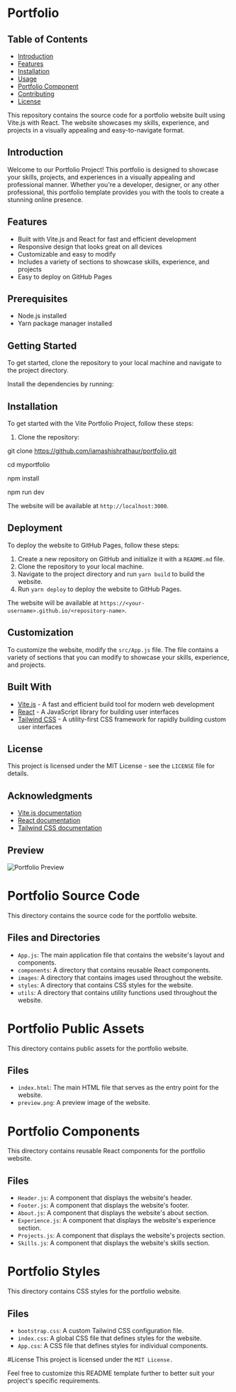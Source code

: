 # Portfolio 

## Table of Contents

- [Introduction](#introduction)
- [Features](#features)
- [Installation](#installation)
- [Usage](#usage)
- [Portfolio Component](#portfolio-component)
- [Contributing](#contributing)
- [License](#license)

This repository contains the source code for a portfolio website built using Vite.js with React. The website showcases my skills, experience, and projects in a visually appealing and easy-to-navigate format.
## Introduction

 Welcome to our Portfolio Project! This portfolio is designed to showcase your skills, projects, and experiences in a visually appealing and professional manner. Whether you're a developer, designer, or any other professional, this portfolio template provides you with the tools to create a stunning online presence.

## Features

* Built with Vite.js and React for fast and efficient development
* Responsive design that looks great on all devices
* Customizable and easy to modify
* Includes a variety of sections to showcase skills, experience, and projects
* Easy to deploy on GitHub Pages

## Prerequisites

* Node.js installed
* Yarn package manager installed

## Getting Started

To get started, clone the repository to your local machine and navigate to the project directory.

Install the dependencies by running:

## Installation

To get started with the Vite Portfolio Project, follow these steps:

1. Clone the repository:

git clone https://github.com/iamashishrathaur/portfolio.git

cd myportfolio

npm install

npm run dev

The website will be available at `http://localhost:3000`.

## Deployment

To deploy the website to GitHub Pages, follow these steps:

1. Create a new repository on GitHub and initialize it with a `README.md` file.
2. Clone the repository to your local machine.
3. Navigate to the project directory and run `yarn build` to build the website.
4. Run `yarn deploy` to deploy the website to GitHub Pages.

The website will be available at `https://<your-username>.github.io/<repository-name>`.

## Customization

To customize the website, modify the `src/App.js` file. The file contains a variety of sections that you can modify to showcase your skills, experience, and projects.

## Built With

* [Vite.js](https://vitejs.dev/) - A fast and efficient build tool for modern web development
* [React](https://reactjs.org/) - A JavaScript library for building user interfaces
* [Tailwind CSS](https://tailwindcss.com/) - A utility-first CSS framework for rapidly building custom user interfaces

## License

This project is licensed under the MIT License - see the `LICENSE` file for details.

## Acknowledgments

* [Vite.js documentation](https://vitejs.dev/guide/)
* [React documentation](https://reactjs.org/docs/getting-started.html)
* [Tailwind CSS documentation](https://tailwindcss.com/docs)

## Preview

![Portfolio Preview](https://github.com/<your-username>/<repository-name>/blob/main/public/preview.png?raw=true)

# Portfolio Source Code

This directory contains the source code for the portfolio website.

## Files and Directories

* `App.js`: The main application file that contains the website's layout and components.
* `components`: A directory that contains reusable React components.
* `images`: A directory that contains images used throughout the website.
* `styles`: A directory that contains CSS styles for the website.
* `utils`: A directory that contains utility functions used throughout the website.

# Portfolio Public Assets

This directory contains public assets for the portfolio website.

## Files

* `index.html`: The main HTML file that serves as the entry point for the website.
* `preview.png`: A preview image of the website.


# Portfolio Components

This directory contains reusable React components for the portfolio website.

## Files

* `Header.js`: A component that displays the website's header.
* `Footer.js`: A component that displays the website's footer.
* `About.js`: A component that displays the website's about section.
* `Experience.js`: A component that displays the website's experience section.
* `Projects.js`: A component that displays the website's projects section.
* `Skills.js`: A component that displays the website's skills section.


# Portfolio Styles

This directory contains CSS styles for the portfolio website.

## Files

* `bootstrap.css`: A custom Tailwind CSS configuration file.
* `index.css`: A global CSS file that defines styles for the website.
* `App.css`: A CSS file that defines styles for individual components.

#License
This project is licensed under the `MIT License.`

Feel free to customize this README template further to better suit your project's specific requirements.
